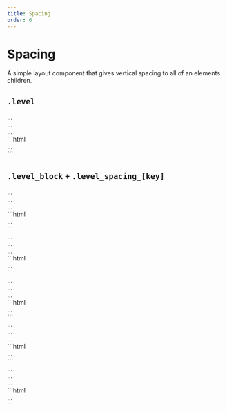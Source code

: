 ```yaml
---
title: Spacing
order: 6
---
```


# Spacing

<p class="text_lead">A simple layout component that gives vertical spacing to all of an elements children.</p>

## `.level`

<div class="demo grid grid_md">
  <div class="demo__render grid__item">
    <div class="spacing">
      <div class="box">...</div>
      <div class="box">...</div>
      <div class="box">...</div>
    </div>
  </div>
  <div class="grid__item size_6">
  <div class="demo__code" markdown="1">
```html
<div class="spacing">
  ...
</div>
```
  </div>
  </div>
</div>

## `.level_block` `+` `.level_spacing_[key]`

<div class="demo grid grid_md">
  <div class="demo__render grid__item">
    <div class="spacing spacing_xs">
      <div class="box">...</div>
      <div class="box">...</div>
      <div class="box">...</div>
    </div>
  </div>
  <div class="grid__item size_6">
  <div class="demo__code" markdown="1">
```html
<div class="spacing spacing_xs">
  ...
</div>
```
  </div>
  </div>
</div>

<div class="demo grid grid_md">
  <div class="demo__render grid__item">
    <div class="spacing spacing_sm">
      <div class="box">...</div>
      <div class="box">...</div>
      <div class="box">...</div>
    </div>
  </div>
  <div class="grid__item size_6">
  <div class="demo__code" markdown="1">
```html
<div class="spacing spacing_sm">
  ...
</div>
```
  </div>
  </div>
</div>

<div class="demo grid grid_md">
  <div class="demo__render grid__item">
    <div class="spacing spacing_md">
      <div class="box">...</div>
      <div class="box">...</div>
      <div class="box">...</div>
    </div>
  </div>
  <div class="grid__item size_6">
  <div class="demo__code" markdown="1">
```html
<div class="spacing spacing_md">
  ...
</div>
```
  </div>
  </div>
</div>

<div class="demo grid grid_md">
  <div class="demo__render grid__item">
    <div class="spacing spacing_lg">
      <div class="box">...</div>
      <div class="box">...</div>
      <div class="box">...</div>
    </div>
  </div>
  <div class="grid__item size_6">
  <div class="demo__code" markdown="1">
```html
<div class="spacing spacing_lg">
  ...
</div>
```
  </div>
  </div>
</div>

<div class="demo grid grid_md">
  <div class="demo__render grid__item">
    <div class="spacing spacing_xl">
      <div class="box">...</div>
      <div class="box">...</div>
      <div class="box">...</div>
    </div>
  </div>
  <div class="grid__item size_6">
  <div class="demo__code" markdown="1">
```html
<div class="spacing spacing_xl">
  ...
</div>
```
  </div>
  </div>
</div>
